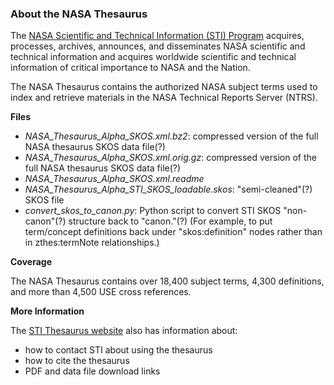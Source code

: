 ### About the NASA Thesaurus

The [NASA Scientific and Technical Information (STI) Program](https://www.sti.nasa.gov/) acquires, processes, archives, announces, and disseminates NASA scientific and technical information and acquires worldwide scientific and technical information of critical importance to NASA and the Nation.

The NASA Thesaurus contains the authorized NASA subject terms used to index and retrieve materials in the NASA Technical Reports Server (NTRS).

**Files**

* *NASA_Thesaurus_Alpha_SKOS.xml.bz2*: compressed version of the full NASA thesaurus SKOS data file(?)
* *NASA_Thesaurus_Alpha_SKOS.xml.orig.gz*: compressed version of the full NASA thesaurus SKOS data file(?)
* *NASA_Thesaurus_Alpha_SKOS.xml.readme*
* *NASA_Thesaurus_Alpha_STI_SKOS_loadable.skos*: "semi-cleaned"(?) SKOS file
* *convert_skos_to_canon.py*: Python script to convert STI SKOS "non-canon"(?) structure back to "canon."(?) (For example, to put term/concept definitions back under "skos:definition"
nodes rather than in zthes:termNote relationships.)

**Coverage**

The NASA Thesaurus contains over 18,400 subject terms, 4,300 definitions, and more than 4,500 USE cross references.

**More Information**

The [STI Thesaurus website](https://www.sti.nasa.gov/nasa-thesaurus/) also has information about:
* how to contact STI about using the thesaurus
* how to cite the thesaurus
* PDF and data file download links
